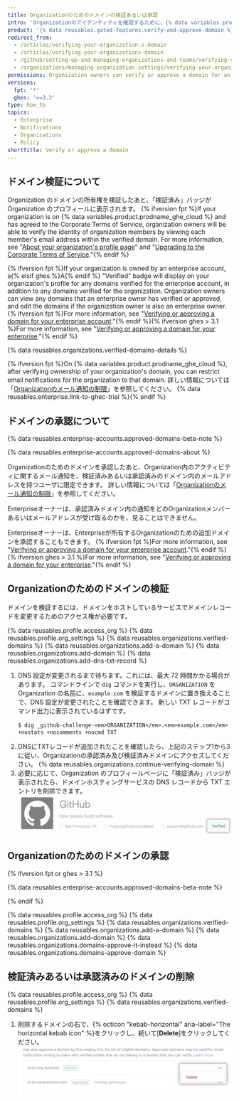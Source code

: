 ```yaml
---
title: Organizationのためのドメインの検証あるいは承認
intro: 'Organizationのアイデンティティを確認するために、{% data variables.product.company_short %}でドメインの所有権を検証できます。 Organization　のメンバーに{% data variables.product.company_short %}がメール通知を送信できるドメインを承認することもできます。'
product: '{% data reusables.gated-features.verify-and-approve-domain %}'
redirect_from:
  - /articles/verifying-your-organization-s-domain
  - /articles/verifying-your-organizations-domain
  - /github/setting-up-and-managing-organizations-and-teams/verifying-your-organizations-domain
  - /organizations/managing-organization-settings/verifying-your-organizations-domain
permissions: Organization owners can verify or approve a domain for an organization.
versions:
  fpt: '*'
  ghes: '>=3.2'
type: how_to
topics:
  - Enterprise
  - Notifications
  - Organizations
  - Policy
shortTitle: Verify or approve a domain
---
```


## ドメイン検証について

Organization のドメインの所有権を検証したあと、「検証済み」バッジが Organization のプロフィールに表示されます。 {% ifversion fpt %}If your organization is on {% data variables.product.prodname_ghe_cloud %} and has agreed to the Corporate Terms of Service, organization owners will be able to verify the identity of organization members by viewing each member's email address within the verified domain. For more information, see "[About your organization's profile page](/articles/about-your-organization-s-profile/)" and "<a href="/articles/upgrading-to-the-corporate-terms-of-service" class="dotcom-only">Upgrading to the Corporate Terms of Service</a>."{% endif %}

{% ifversion fpt %}If your organization is owned by an enterprise account, a{% elsif ghes %}A{% endif %} "Verified" badge will display on your organization's profile for any domains verified for the enterprise account, in addition to any domains verified for the organization. Organization owners can view any domains that an enterprise owner has verified or approved, and edit the domains if the organization owner is also an enterprise owner. {% ifversion fpt %}For more information, see "[Verifying or approving a domain for your enterprise account](/github/setting-up-and-managing-your-enterprise/verifying-or-approving-a-domain-for-your-enterprise-account)."{% endif %}{% ifversion ghes > 3.1 %}For more information, see "[Verifying or approving a domain for your enterprise](/admin/configuration/configuring-your-enterprise/verifying-or-approving-a-domain-for-your-enterprise)."{% endif %}

{% data reusables.organizations.verified-domains-details %}

{% ifversion fpt %}On {% data variables.product.prodname_ghe_cloud %}, after verifying ownership of your organization's domain, you can restrict email notifications for the organization to that domain. 詳しい情報については「[Organizationのメール通知の制限](/organizations/keeping-your-organization-secure/restricting-email-notifications-for-your-organization)」を参照してください。 {% data reusables.enterprise.link-to-ghec-trial %}{% endif %}

## ドメインの承認について

{% data reusables.enterprise-accounts.approved-domains-beta-note %}

{% data reusables.enterprise-accounts.approved-domains-about %}

Organizationのためのドメインを承認したあと、Organization内のアクティビティに関するメール通知を、検証済みあるいは承認済みのドメイン内のメールアドレスを持つユーザに限定できます。 詳しい情報については「[Organizationのメール通知の制限](/organizations/keeping-your-organization-secure/restricting-email-notifications-for-your-organization)」を参照してください。

Enterpriseオーナーは、承認済みドメイン内の通知をどのOrganizationメンバーあるいはメールアドレスが受け取るのかを、見ることはできません。

Enterpriseオーナーは、Enterpriseが所有するOrganizationのための追加ドメインを承認することもできます。 {% ifversion fpt %}For more information, see "[Verifying or approving a domain for your enterprise account](/github/setting-up-and-managing-your-enterprise/verifying-or-approving-a-domain-for-your-enterprise-account)."{% endif %}{% ifversion ghes > 3.1 %}For more information, see "[Verifying or approving a domain for your enterprise](/admin/configuration/configuring-your-enterprise/verifying-or-approving-a-domain-for-your-enterprise)."{% endif %}

## Organizationのためのドメインの検証

ドメインを検証するには、ドメインをホストしているサービスでドメインレコードを変更するためのアクセス権が必要です。

{% data reusables.profile.access_org %}
{% data reusables.profile.org_settings %}
{% data reusables.organizations.verified-domains %}
{% data reusables.organizations.add-a-domain %}
{% data reusables.organizations.add-domain %}
{% data reusables.organizations.add-dns-txt-record %}
1. DNS 設定が変更されるまで待ちます。これには、最大 72 時間かかる場合があります。 コマンドラインで `dig` コマンドを実行し、`ORGANIZATION` を Organization の名前に、`example.com` を検証するドメインに置き換えることで、DNS 設定が変更されたことを確認できます。 新しい TXT レコードがコマンド出力に表示されているはずです。
   ```shell
   $ dig _github-challenge-<em>ORGANIZATION</em>.<em>example.com</em> +nostats +nocomments +nocmd TXT
   ```
1. DNSにTXTレコードが追加されたことを確認したら、上記のステップ1から3に従い、Organizationの承認済み及び検証済みドメインにアクセスしてください。
{% data reusables.organizations.continue-verifying-domain %}
11. 必要に応じて、Organization のプロフィールページに「検証済み」バッジが表示されたら、ドメインホスティングサービスの DNS レコードから TXT エントリを削除できます。 ![検証済みバッジ](/assets/images/help/organizations/verified-badge.png)

## Organizationのためのドメインの承認

{% ifversion fpt or ghes > 3.1 %}

{% data reusables.enterprise-accounts.approved-domains-beta-note %}

{% endif %}

{% data reusables.profile.access_org %}
{% data reusables.profile.org_settings %}
{% data reusables.organizations.verified-domains %}
{% data reusables.organizations.add-a-domain %}
{% data reusables.organizations.add-domain %}
{% data reusables.organizations.domains-approve-it-instead %}
{% data reusables.organizations.domains-approve-domain %}

## 検証済みあるいは承認済みのドメインの削除

{% data reusables.profile.access_org %}
{% data reusables.profile.org_settings %}
{% data reusables.organizations.verified-domains %}
1. 削除するドメインの右で、{% octicon "kebab-horizontal" aria-label="The horizontal kebab icon" %}をクリックし、続いて[**Delete**]をクリックしてください。 ![ドメインの"削除"](/assets/images/help/organizations/domains-delete.png)
